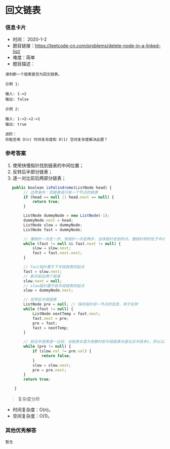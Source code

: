 # 回文链表

### 信息卡片

- 时间： 2020-1-2
- 题目链接：https://leetcode-cn.com/problems/delete-node-in-a-linked-list/
- 难度：简单
- 题目描述：

```
请判断一个链表是否为回文链表。

示例 1:

输入: 1->2
输出: false

示例 2:

输入: 1->2->2->1
输出: true

进阶：
你能否用 O(n) 时间复杂度和 O(1) 空间复杂度解决此题？
```



### 参考答案

1. 使用快慢指针找到链表的中间位置；
2. 反转后半部分链表；
3. 逐一对比前后两部分链表；

```js
   public boolean isPalindrome(ListNode head) {
        // 边界条件：空链表或只有一个节点的链表
        if (head == null || head.next == null) {
            return true;
        }

        ListNode dummyNode = new ListNode(-1);
        dummyNode.next = head;
        ListNode slow = dummyNode;
        ListNode fast = dummyNode;

        // 慢指针一次走一步，快指针一次走两步，当快指针走到终点，慢指针刚好处于中点位置
        while (fast != null && fast.next != null) {
            slow = slow.next;
            fast = fast.next.next;
        }

        // fast指针置于下半段链表的起点
        fast = slow.next;
        // 断开前后两个链表
        slow.next = null;
        // slow指针置于前半段链表的起点
        slow = dummyNode.next;

        // 反转后半段链表
        ListNode pre = null; // 保存指针前一节点的信息，用于反转
        while (fast != null) {
            ListNode nextTemp = fast.next;
            fast.next = pre;
            pre = fast;
            fast = nextTemp;
        }

        // 前后半链表逐一比较，当链表长度为奇数时前半段链表长度比后半段多1，所以以后半段为准
        while (pre != null) {
            if (slow.val != pre.val) {
                return false;
            }
            slow = slow.next;
            pre = pre.next;
        }
        return true;

    }
```



> 复杂度分析

- 时间复杂度：O(n)。
- 空间复杂度：O(1)。



### 其他优秀解答

```
暂无
```

